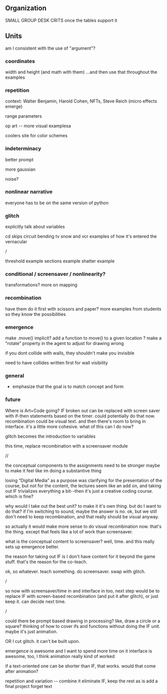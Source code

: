 ## Organization

SMALL GROUP DESK CRITS once the tables support it


## Units

am I consistent with the use of "argument"?


### coordinates

width and height (and math with them)
...and then use that throughout the examples


### repetition

context: Walter Benjamin, Harold Cohen, NFTs, Steve Reich (micro effects emerge)

range parameters

op art -- more visual examplesa

coolers site for color schemes


### indeterminacy

better prompt

more gaussian

noise?


### nonlinear narrative

everyone has to be on the same version of python


### glitch

explicitly talk about variables

cd skips
circuit bending
tv snow and vcr
examples of how it's entered the vernacular

/

threshold example
sections example
shatter example




### conditional / screensaver / nonlinearity?

transformations?
more on mapping



### recombination
have them do it first with scissors and paper?
more examples from students so they know the possibilities


### emergence

make .move() implicit?
add a function to move() to a given location ?
make a "rotate" property in the agent to adjust for drawing wrong

if you dont collide with walls, they shouldn't make you invisible

need to have collides written first for wall visibility


### general

- emphasize that the goal is to match concept and form



### future

Where is Art+Code going? IF broken out can be replaced with screen saver with if-then statements based on the timer. could potentially do that now. recombination could be visual text. and then there's room to bring in interface. it's a little more cohesive. what of this can I do now?

glitch becomes the introduction to variables

this time, replace recombination with a screensaver module

//

the conceptual components to the assignments need to be stronger maybe to make it feel like im doing a substantive thing 

losing “Digital Media” as a purpose was clarifying for the presentation of the course, but not for the content, the lectures seem like an add on, and taking out IF trivializes everything a bit--then it's just a creative coding course. which is fine?

why would I take out the best unit? to make it it's own thing. but do I want to do that? if I'm switching to sound, maybe the answer is no. ok, but we still don't need to keep recombination, and that really should be visual anyway.

so actually it would make more sense to do visual recombination now. that's the thing. except that feels like a lot of work than screensaver.

what is the conceptual content to screensaver? well, time. and this really sets up emergence better.

the reason for taking out IF is I don't have content for it beyond the game stuff. that's the reason for the co-teach.

ok, so whatever. teach something. do screensaver. swap with glitch.

/

so now with screensaver/time in and interface in too, next step would be to replace IF with screen-based recombination (and put it after glitch), or just keep it. can decide next time.



/


could there be prompt based drawing in processing? like, draw a circle or a square?
thinking of how to cover ifs and functions without doing the IF unit. maybe it's just animation.

OR I cut glitch. it can't be built upon.

emergence is awesome and I want to spend more time on it
interface is awesome, too, I think
animation really kind of worked

if a text-oriented one can be shorter than IF, that works.
would that come after animation?


repetition and variation -- combine it
eliminate IF, keep the rest as is
add a final project
forget text